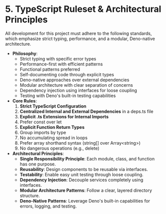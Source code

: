 # **5\. TypeScript Ruleset & Architectural Principles**

All development for this project must adhere to the following standards, which emphasize strict typing, performance, and a modular, Deno-native architecture.

* **Philosophy**:  
  * Strict typing with specific error types  
  * Performance-first with efficient patterns  
  * Functional patterns preferred  
  * Self-documenting code through explicit types  
  * Deno-native approaches over external dependencies  
  * Modular architecture with clear separation of concerns  
  * Dependency injection using interfaces for loose coupling  
  * Testing with Deno's built-in testing capabilities  
* **Core Rules**:  
  1. **Strict TypeScript Configuration**  
  2. **Centralized Internal and External Dependencies** in a deps.ts file  
  3. **Explicit .ts Extensions for Internal Imports**  
  4. Prefer const over let  
  5. **Explicit Function Return Types**  
  6. Group imports by type  
  7. No accumulating spread in loops  
  8. Prefer array shorthand syntax (string\[\] over Array\<string\>)  
  9. No dangerous operations (e.g., delete)  
* **Architectural Principles**:  
  * **Single Responsibility Principle**: Each module, class, and function has one purpose.  
  * **Reusability**: Design components to be reusable via interfaces.  
  * **Testability**: Enable easy unit testing through loose coupling.  
  * **Dependency Injection**: Decouple services completely using interfaces.  
  * **Modular Architecture Patterns**: Follow a clear, layered directory structure.  
  * **Deno-Native Patterns**: Leverage Deno's built-in capabilities for errors, logging, and testing.
